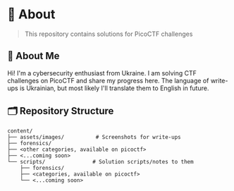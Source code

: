 # 🚩 About

> This repository contains solutions for PicoCTF challenges

## 👋 About Me

Hi! I'm a cybersecurity enthusiast from Ukraine. I am solving CTF challenges on PicoCTF and share my progress here.
The language of write-ups is Ukrainian, but most likely I'll translate them to English in future.

## 🗂️ Repository Structure

```
content/
├── assets/images/          # Screenshots for write-ups
├── forensics/              
├── <other categories, available on picoctf>            
├── <...coming soon>          
└── scripts/               # Solution scripts/notes to them
    ├── forensics/
    ├── <categories, available on picoctf>
    └── <...coming soon>
```
